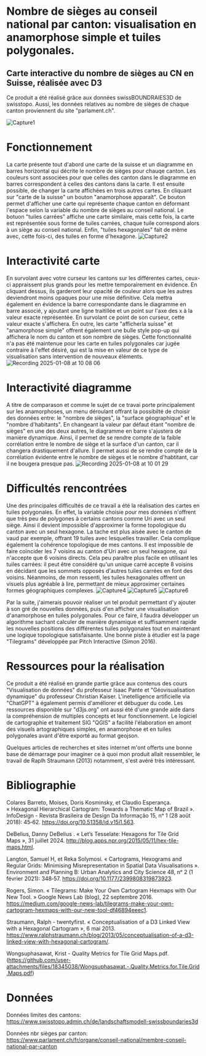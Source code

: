 # Nombre de sièges au conseil national par canton: visualisation en anamorphose simple et tuiles polygonales.
## Carte interactive du nombre de sièges au CN en Suisse, réalisée avec D3

Ce produit a été réalisé grâce aux données swissBOUNDRAIES3D de swisstopo. Aussi, les données relatives au nombre de sièges de chaque canton proviennent du site "parlament.ch".

![Capture1](https://github.com/user-attachments/assets/f90b61c7-3034-4fd5-8d91-13c7e7bdfffa)

# Fonctionnement
La carte présente tout d'abord une carte de la suisse et un diagramme en barres horizontal qui décrite le nombre de sièges pour chauqe canton. Les couleurs sont associées pour que celles des canton dans le diagramme en barres correspondent à celles des cantons dans la carte. Il est ensuite possible, de changer la carte affichées en trois autres cartes. En cliquant sur "carte de la suisse" un bouton "anamorphose apparaît". Ce bouton permet d'afficher une carte qui représente chaque canton en déformant l'espace selon la variable du nombre de sièges au conseil national. Le botuon "tuiles carrées" affiche une carte similaire, mais cette fois, la carte est représentée sous forme de tuiles carrées, chaque tuile correspond alors à un siège au conseil national. Enfin, "tuiles hexagonales" fait de même avec, cette fois-ci, des tuiles en forme d'hexagone.
![Capture2](https://github.com/user-attachments/assets/f4c924bd-acde-4681-8a05-d56a8f3758e1)



# Interactivité carte

En survolant avec votre curseur les cantons sur les différentes cartes, ceux-ci appraissent plus grands pour les mettre temporairement en évidence. En cliquant dessus, ils garderont leur opacité de couleur alors que les autres deviendront moins opaques pour une mise définitive. Cela mettra également en évidence la barre correspondante dans le diagramme en barre associé, y ajoutant une ligne traitillée et un point sur l'axe des x à la valeur exacte représentée. En survolant ce point de son curseur, cette valeur exacte s'affichera. En outre, les carte "afficherla suisse" et "anamorphose simple" offrent également une bulle style pop-up qui affichera le nom du canton et son nombre de sièges. Cette fonctionnalité n'a pas été maintenue pour les carte en tuiles polygonales car jugée contraire à l'effet désiré, qui est la mise en valeur de ce type de visualisation sans intervention de nouveaux éléments.
![Recording 2025-01-08 at 10 08 06](https://github.com/user-attachments/assets/93f70d7d-fe8e-4cf8-a918-37817d02be03)



# Interactivité diagramme

A titre de comparason et comme le sujet de ce travai porte principalement sur les anamorphoses, un menu déroulant offrant la possibilté de choisir des données entre: le "nombre de sièges", la "surface géographique" et le "nombre d'habitants". En changeant la valeur par défaut étant "nombre de sièges" en une des deux autres, le diagramme en barre s'ajustera de manière dynamique. Ainsi, il permet de se rendre compte de la faible corrélation entre le nombre de siège et la surface d'un canton, car il changera drastiquement d'allure. Il permet aussi de se rendre compte de la corrélation évidente entre le nombre de sièges et le nombre d'habtitant, car il ne bougera presque pas.
![Recording 2025-01-08 at 10 01 29](https://github.com/user-attachments/assets/619ada59-3ad9-491c-b57f-9877d2206a02)

# Difficultés rencontrées

Une des principales difficultés de ce travail a été la réalisation des cartes en tuiles polygonales. En effet, la variable choisie pour mes données n'offrent que très peu de polygones à certains cantons comme Uri avec un seul siège. Ainsi il devient impossible d'approximer la forme topologique du canton avec un seul hexagone. La tache est plus aisée avec le canton de vaud par exemple, offrant 19 tuiles avec lesquelles travailler. Cela complique également la cohérence topologique de mes cantons. Il est impossible de faire coïncider les 7 voisins au canton d'Uri avec un seul hexagone, qui n'accepte que 6 voisins directs. Cela peu paraître plus facile en utilisant les tuiles carrées: il peut être considéré qu'un unique carré accepte 8 voisins en décidant que les sommets opposés d'autres tuiles carrées en font des voisins. Néanmoins, de mon ressenti, les tuiles hexagonales offrent un visuels plus agréable à lire, permettant de mieux approximer certaines formes géographiques complexes.
![Capture4](https://github.com/user-attachments/assets/8b81c189-4f60-4847-a46a-09c017f7c140)
![Capture5](https://github.com/user-attachments/assets/4329bc81-0dd8-4773-a914-9f25f3891f00)
![Capture6](https://github.com/user-attachments/assets/87170b01-0124-4b19-9070-a1bcdea17205)

Par la suite, j'aimerais pouvoir réaliser un tel produit permettant d'y ajouter à son gré de nouvelles données, puis d'en afficher une visualisation d'anamorphose en tuiles polygonales. Pour ce faire, il faudra développer un algorithme sachant calculer de manière dynamique et suffisamment rapide les nouvelles positions des différentes tuiles polygonales tout en maintenant une logique topologique satisfaisante. Une bonne piste à étudier est la page "Tilegrams" développée par Pitch Interactive (Simon 2016).

# Ressources pour la réalisation

Ce produit  a été réalisé en grande partie grâce aux contenus des cours "Visualisation de données" du professeur Isaac Pante et "Géovisualisation dynamique"  du professeur Christian Kaiser. L'inetelligence artificielle via "ChatGPT" à également permis d'améliorer et débuguer du code. Les ressources disponible sur "d3js.org" ont aussi été d'une grande aide dans la compréhension de multiples concepts et leur fonctionnement. Le logiciel de cartographie et traitement SIG "QGIS" a facilité l'élaboration en amont des visuels artographiques simples, en anamorphose et en tuiles polygonales avant d'être exporté au format geojson.

Quelques articles de recherches et sites internet m'ont offerts une bonne base de démarrage pour imaginer ce à quoi mon produit allait ressembler, le travail de Raplh Straumann (2013) notamment, s'est avéré très intéressant.

# Bibliographie


Colares Barreto, Moises, Doris Kosminsky, et Claudio Esperança. « Hexagonal Hierarchical Cartogram: Towards a Thematic Map of Brazil ». InfoDesign - Revista Brasileira de Design Da Informação 15, nᵒ 1 (28 août 2018): 45‑62. https://doi.org/10.51358/id.v15i1.563.


DeBelius, Danny DeBelius . « Let’s Tesselate: Hexagons for Tile Grid Maps », 31 juillet 2024. http://blog.apps.npr.org/2015/05/11/hex-tile-maps.html.


Langton, Samuel H, et Reka Solymosi. « Cartograms, Hexograms and Regular Grids: Minimising Misrepresentation in Spatial Data Visualisations ». Environment and Planning B: Urban Analytics and City Science 48, nᵒ 2 (1 février 2021): 348‑57. https://doi.org/10.1177/2399808319873923.


Rogers, Simon. « Tilegrams: Make Your Own Cartogram Hexmaps with Our New Tool. » Google News Lab (blog), 22 septembre 2016. https://medium.com/google-news-lab/tilegrams-make-your-own-cartogram-hexmaps-with-our-new-tool-df46894eeec1.


Straumann, Ralph - twentyfirst. « Conceptualisation of a D3 Linked View with a Hexagonal Cartogram », 6 mai 2013. https://www.ralphstraumann.ch/blog/2013/05/conceptualisation-of-a-d3-linked-view-with-hexagonal-cartogram/.


Wongsuphasawat, Krist - Quality Metrics for Tile Grid Maps.pdf. (https://github.com/user-attachments/files/18345038/Wongsuphasawat.-.Quality.Metrics.for.Tile.Grid.Maps.pdf)


# Données

Données limites des cantons: https://www.swisstopo.admin.ch/de/landschaftsmodell-swissboundaries3d

Données nbr sièges par canton: https://www.parlament.ch/fr/organe/conseil-national/membre-conseil-national-par-canton

